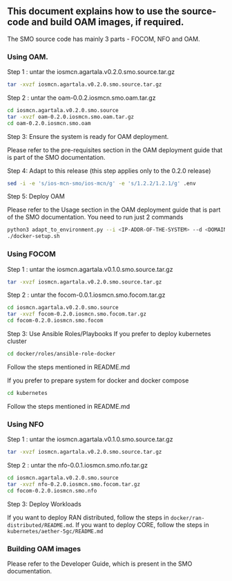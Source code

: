 ## This document explains how to use the source-code and build OAM images, if required.

The SMO source code has mainly 3 parts - FOCOM, NFO and OAM.

### Using OAM.

Step 1 : untar the iosmcn.agartala.v0.2.0.smo.source.tar.gz

```sh
tar -xvzf iosmcn.agartala.v0.2.0.smo.source.tar.gz

```

Step 2 : untar the oam-0.0.2.iosmcn.smo.oam.tar.gz

```sh
cd iosmcn.agartala.v0.2.0.smo.source
tar -xvzf oam-0.2.0.iosmcn.smo.oam.tar.gz
cd oam-0.2.0.iosmcn.smo.oam
```

Step 3: Ensure the system is ready for OAM deployment.

Please refer to the pre-requisites section in the OAM deployment guide that is part of the SMO documentation.

Step 4: Adapt to this release (this step applies only to the 0.2.0 release)

```sh
sed -i -e 's/ios-mcn-smo/ios-mcn/g' -e 's/1.2.2/1.2.1/g' .env
```

Step 5: Deploy OAM

Please refer to the Usage section in the OAM deployment guide that is part of the SMO documentation.
You need to run just 2 commands

```sh
python3 adapt_to_environment.py --i <IP-ADDR-OF-THE-SYSTEM> --d <DOMAIN-NAME>
./docker-setup.sh
```

### Using FOCOM
Step 1 : untar the iosmcn.agartala.v0.1.0.smo.source.tar.gz

```sh
tar -xvzf iosmcn.agartala.v0.2.0.smo.source.tar.gz

```

Step 2 : untar the focom-0.0.1.iosmcn.smo.focom.tar.gz

```sh
cd iosmcn.agartala.v0.2.0.smo.source
tar -xvzf focom-0.2.0.iosmcn.smo.focom.tar.gz
cd focom-0.2.0.iosmcn.smo.focom
```

Step 3: Use Ansible Roles/Playbooks
If you prefer to deploy kubernetes cluster

```sh
cd docker/roles/ansible-role-docker
```
Follow the steps mentioned in README.md

If you prefer to prepare system for docker and docker compose

```sh
cd kubernetes
```
Follow the steps mentioned in README.md

### Using NFO
Step 1 : untar the iosmcn.agartala.v0.1.0.smo.source.tar.gz

```sh
tar -xvzf iosmcn.agartala.v0.2.0.smo.source.tar.gz

```

Step 2 : untar the nfo-0.0.1.iosmcn.smo.nfo.tar.gz

```sh
cd iosmcn.agartala.v0.2.0.smo.source
tar -xvzf nfo-0.2.0.iosmcn.smo.focom.tar.gz
cd focom-0.2.0.iosmcn.smo.nfo
```

Step 3: Deploy Workloads

If you want to deploy RAN distributed, follow the steps in ``docker/ran-distributed/README.md``.
If you want to deploy CORE, follow the steps in ``kubernetes/aether-5gc/README.md``

### Building OAM images

Please refer to the Developer Guide, which is present in the SMO documentation.

